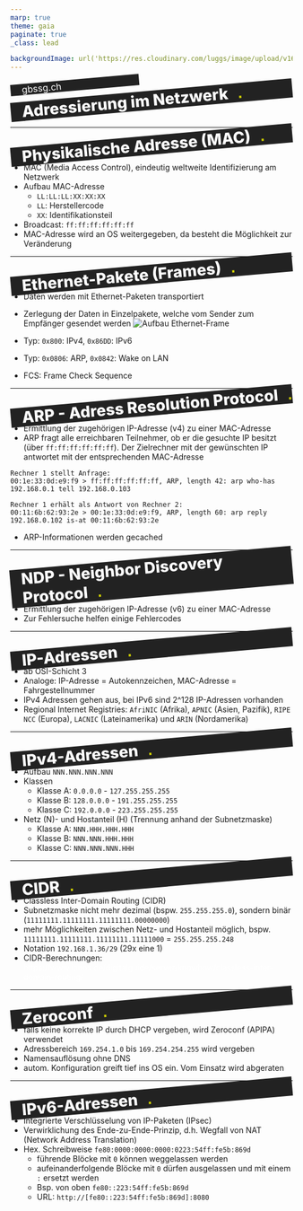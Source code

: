```yaml
---
marp: true
theme: gaia
paginate: true
_class: lead

backgroundImage: url('https://res.cloudinary.com/luggs/image/upload/v1634832661/GBS/bg1.png')
---
```


<!-- _backgroundImage: url('https://res.cloudinary.com/luggs/image/upload/v1622877578/GBS/gbs.jpg') 
_color: black;

_footer: ""
_paginate: false
-->

<style scoped>
h1 {
    background-color: #222;
    margin: 0;
    padding: 0 10px 0 20px;
    font-weight: 800;
    transform: rotate(-5deg);
    color: #fff;
    text-align: left;
}

h1::after {
    font-family: Arial, Helvetica, sans-serif;
    bottom: 0;
    color: #CCCC00;
    content: '.';
    position: absolute;
    margin-left: 25px;
    transform: translate(-100%, 0);
}

h3 {
    background-color: #222;
    margin: 0;
    padding: 0 10px 0 20px;
    font-weight: 400;
    transform: rotate(-5deg);
    color: #fff;
    text-align: left;
    width: 200px;
}

a {
    color: #fff;
    text-decoration: none;
}



</style>

### gbssg.ch

# Adressierung im Netzwerk

<br> 




---
# Physikalische Adresse (MAC)

- MAC (Media Access Control), eindeutig weltweite Identifizierung am Netzwerk
- Aufbau MAC-Adresse
    - `LL:LL:LL:XX:XX:XX` 
    - `LL`: Herstellercode
    - `XX`: Identifikationsteil
- Broadcast: `ff:ff:ff:ff:ff:ff`
- MAC-Adresse wird an OS weitergegeben, da besteht die Möglichkeit zur Veränderung


---

# Ethernet-Pakete (Frames)

- Daten werden mit Ethernet-Paketen transportiert
- Zerlegung der Daten in Einzelpakete, welche vom Sender zum Empfänger gesendet werden
![Aufbau Ethernet-Frame](https://res.cloudinary.com/luggs/image/upload/v1648625565/Informatik/Modul%20117/ethernet-frame.png)

- Typ: `0x800`: IPv4, `0x86DD`: IPv6
- Typ: `0x0806`: ARP, `0x0842`: Wake on LAN
- FCS: Frame Check Sequence
---
# ARP - Adress Resolution Protocol

- Ermittlung der zugehörigen IP-Adresse (v4) zu einer MAC-Adresse
- ARP fragt alle erreichbaren Teilnehmer, ob er die gesuchte IP besitzt (über `ff:ff:ff:ff:ff:ff`). Der Zielrechner mit der gewünschten IP antwortet mit der entsprechenden MAC-Adresse

```
Rechner 1 stellt Anfrage:
00:1e:33:0d:e9:f9 > ff:ff:ff:ff:ff:ff, ARP, length 42: arp who-has 192.168.0.1 tell 192.168.0.103

Rechner 1 erhält als Antwort von Rechner 2:
00:11:6b:62:93:2e > 00:1e:33:0d:e9:f9, ARP, length 60: arp reply 192.168.0.102 is-at 00:11:6b:62:93:2e
```
- ARP-Informationen werden gecached

---
# NDP - Neighbor Discovery Protocol

- Ermittlung der zugehörigen IP-Adresse (v6) zu einer MAC-Adresse
- Zur Fehlersuche helfen einige Fehlercodes


---
# IP-Adressen

- ab OSI-Schicht 3
- Analoge: IP-Adresse = Autokennzeichen, MAC-Adresse = Fahrgestellnummer
- IPv4 Adressen gehen aus, bei IPv6 sind 2^128 IP-Adressen vorhanden
- Regional Internet Registries: `AfriNIC` (Afrika), `APNIC` (Asien, Pazifik), `RIPE NCC` (Europa), `LACNIC` (Lateinamerika) und `ARIN` (Nordamerika)

---
# IPv4-Adressen

- Aufbau `NNN.NNN.NNN.NNN`
- Klassen
    - Klasse A: `0.0.0.0` - `127.255.255.255`
    - Klasse B: `128.0.0.0` - `191.255.255.255`
    - Klasse C: `192.0.0.0` - `223.255.255.255`
- Netz (N)- und Hostanteil (H) (Trennung anhand der Subnetzmaske)
    - Klasse A: `NNN.HHH.HHH.HHH`
    - Klasse B: `NNN.NNN.HHH.HHH`
    - Klasse C: `NNN.NNN.NNN.HHH`

---
# CIDR

- Classless Inter-Domain Routing (CIDR)
- Subnetzmaske nicht mehr dezimal (bspw. `255.255.255.0`), sondern binär (`11111111.11111111.11111111.00000000`)
- mehr Möglichkeiten zwischen Netz- und Hostanteil möglich, bspw. `11111111.11111111.11111111.11111000` = `255.255.255.248`
- Notation `192.168.1.36/29` (29x eine 1)
- CIDR-Berechnungen: https://www.ionos.de/digitalguide/server/knowhow/classless-inter-domain-routing/

---
# Zeroconf

- falls keine korrekte IP durch DHCP vergeben, wird Zeroconf (APIPA) verwendet
- Adressbereich `169.254.1.0` bis `169.254.254.255` wird vergeben
- Namensauflösung ohne DNS
- autom. Konfiguration greift tief ins OS ein. Vom Einsatz wird abgeraten

---
# IPv6-Adressen

- Integrierte Verschlüsselung von IP-Paketen (IPsec)
- Verwirklichung des Ende-zu-Ende-Prinzip, d.h. Wegfall von NAT (Network Address Translation)
- Hex. Schreibweise `fe80:0000:0000:0000:0223:54ff:fe5b:869d`
    - führende Blöcke mit `0` können weggelassen werden
    - aufeinanderfolgende Blöcke mit `0` dürfen ausgelassen  und mit einem `:` ersetzt werden
    - Bsp. von oben `fe80::223:54ff:fe5b:869d`
    - URL: `http://[fe80::223:54ff:fe5b:869d]:8080`






